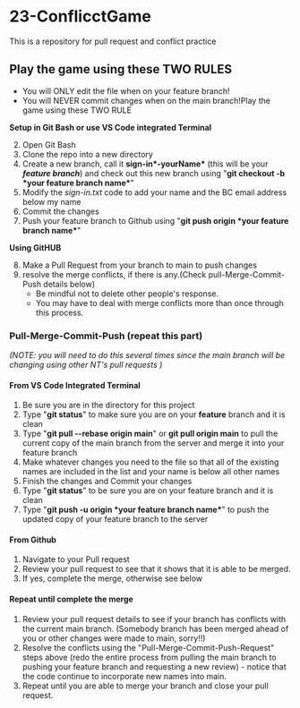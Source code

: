 # 23-ConflicctGame
This is a repository for pull request and conflict practice

## Play the game using these TWO RULES
- You will ONLY edit the file when on your feature branch!
- You will NEVER commit changes when on the main branch!Play the game using these TWO RULE

**Setup in Git Bash or use VS Code integrated Terminal**

2. Open Git Bash
3. Clone the repo into a new directory
4. Create a new branch, call it **sign-in\*-yourName\*** (this will be your ***feature branch***) and check out this new branch using "**git checkout -b \*your feature branch name\***"
5. Modify the *sign-in.txt* code to add your name and the BC email address below my name
6. Commit the changes
7. Push your feature branch to Github using "**git push origin \*your feature branch name\***"

**Using GitHUB**

8. Make a Pull Request from your branch to main to push changes
9. resolve the merge conflicts, if there is any.(Check pull-Merge-Commit-Push details below)
   * Be mindful not to delete other people's response.
   * You may have to deal with merge conflicts more than once through this process.

### Pull-Merge-Commit-Push (repeat this part)

*(NOTE: you will need to do this several times since the main branch will be changing using other NT's  pull requests )*

 #### From VS Code Integrated Terminal

1. Be sure you are in the directory for this project
2. Type "**git status**" to make sure you are on your  **feature** branch and it is clean
3. Type "**git pull --rebase origin main**" or **git pull origin main** to pull the current copy of the main branch from the server and merge it into your feature branch
4. Make whatever changes you need to the file so that all of the existing names are included in the list and your name is below all other names
5. Finish the changes and Commit your changes
6. Type "**git status**" to be sure you are on your feature branch and it is clean
7. Type "**git push -u origin \*your feature branch name\***" to push the updated copy of your feature branch to the server

#### From Github

1. Navigate to your Pull request
2. Review your pull request to see that it shows that it is able to be merged.
3. If yes, complete the merge, otherwise see below

#### Repeat until complete the merge

1. Review your pull request details to see if your branch has conflicts with the current main branch. (Somebody branch has been merged ahead of you or other changes were made to main, sorry!!)
2. Resolve the conflicts using the "Pull-Merge-Commit-Push-Request" steps above (redo the entire process from pulling the main branch to pushing your feature branch and requesting a new review) - notice that the code continue to incorporate new names into main.
3. Repeat until you are able to merge your branch and close your pull request.
